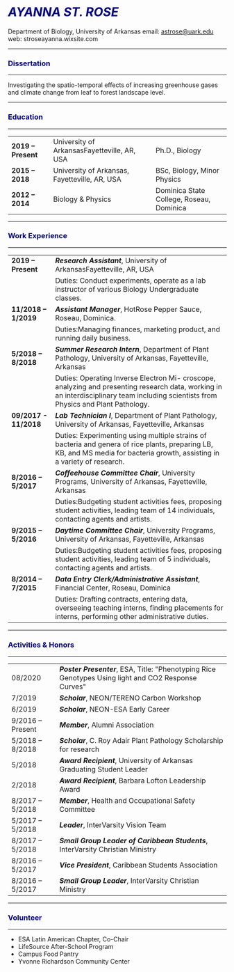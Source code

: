 


# <span style="color:navy">*AYANNA ST. ROSE*</span>

Department of Biology, University of Arkansas
email: astrose@uark.edu
web: stroseayanna.wixsite.com

---
### <span style="color:navy">Dissertation</span>
---
Investigating the spatio-temporal effects of increasing greenhouse gases and climate change from leaf to forest landscape level.

---

### <span style="color:navy">Education</span>

---

|  |    |               |
| ----------------- | --------------------------------------------- | --------------------------- |
| **2019 – Present** | University of ArkansasFayetteville, AR, USA   | Ph.D., Biology              |
| **2015 – 2018**   | University of Arkansas, Fayetteville, AR, USA | BSc, Biology, Minor Physics |
| **2012 – 2014**    | Biology & Physics|Dominica State College, Roseau, Dominica|

---
### <span style="color:navy">Work Experience</span>
---
 
|                    |                                                                       |
| ------------------ | --------------------------------------------------------------------- |
| **2019 – Present** | ***Research Assistant***, University of ArkansasFayetteville, AR, USA |
||Duties: Conduct experiments, operate as a lab instructor of various Biology Undergraduate classes.
| **11/2018 – 1/2019**   | ***Assistant Manager***, HotRose Pepper Sauce, Roseau, Dominica.            |
||Duties:Managing finances, marketing product, and running daily business.
|**5/2018 – 8/2018**|***Summer Research Intern***, Department of Plant Pathology, University of Arkansas, Fayetteville, Arkansas|
||Duties: Operating Inverse Electron Mi- croscope, analyzing and presenting research data, working in an interdisciplinary team including scientists from Physics and Plant Pathology.|
|**09/2017 - 11/2018**|***Lab Technician I***, Department of Plant Pathology, University of Arkansas, Fayetteville, Arkansas|
||Duties: Experimenting using multiple strains of bacteria and genera of rice plants, preparing LB, KB, and MS media for bacteria growth, assisting in a variety of research.|
|**8/2016 – 5/2017**|***Coffeehouse Committee Chair***, University Programs, University of Arkansas, Fayetteville, Arkansas|
||Duties:Budgeting student activities fees, proposing student activities, leading team of 14 individuals, contacting agents and artists.|
|**9/2015 – 5/2016**| ***Daytime Committee Chair***, University Programs, University of Arkansas, Fayetteville, Arkansas|
||Duties:Budgeting student activities fees, proposing student activities, leading team of 5 individuals, contacting agents and artists.|
|**8/2014 – 7/2015**| ***Data Entry Clerk/Administrative Assistant***, Financial Center, Roseau, Dominica|
||Duties: Drafting contracts, entering data, overseeing teaching interns, finding placements for interns, performing other administrative duties.

---

### <span style="color:navy">Activities & Honors</span>
---
|  |  | 
| -------- | -------- | 
| 08/2020    | ***Poster Presenter***, ESA, Title: "Phenotyping Rice Genotypes Using light and CO2 Response Curves"|
|7/2019    | ***Scholar***, NEON/TERENO Carbon Workshop    | 
|6/2019 |***Scholar***, NEON-ESA Early Career|
|9/2016 – Present| ***Member***, Alumni Association|
|5/2018 – 8/2018| ***Scholar***, C. Roy Adair Plant Pathology Scholarship for research|
|5/2018| ***Award Recipient***, University of Arkansas Graduating Student Leader|
|2/2018| ***Award Recipient***, Barbara Lofton Leadership Award|
|8/2017 – 5/2018| ***Member***, Health and Occupational Safety Committee|
|5/2017 – 5/2018| ***Leader***, InterVarsity Vision Team|
|8/2017 – 5/2018| ***Small Group Leader of Caribbean Students***, InterVarsity Christian Ministry|
|8/2016 – 5/2017| ***Vice President***, Caribbean Students Association|
|8/2016 – 5/2017| ***Small Group Leader***, InterVarsity Christian Ministry|


---
### <span style="color:navy">Volunteer</span>
---
* ESA Latin American Chapter, Co-Chair
* LifeSource After-School Program
* Campus Food Pantry
* Yvonne Richardson Community Center
